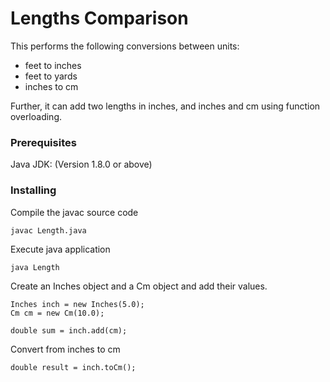 # Lengths Comparison

This performs the following conversions between units:
- feet to inches
- feet to yards
- inches to cm

Further, it can add two lengths in inches, and inches and cm using function overloading.

### Prerequisites

Java JDK: (Version 1.8.0 or above)

### Installing

Compile the javac source code

```
javac Length.java
```

Execute java application
```
java Length
```

Create an Inches object and a Cm object and add their values.

```
Inches inch = new Inches(5.0);
Cm cm = new Cm(10.0);

double sum = inch.add(cm);
```

Convert from inches to cm

```
double result = inch.toCm();
```